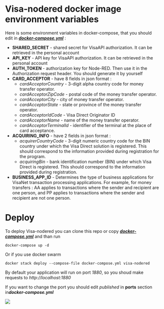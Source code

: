 # Visa-nodered docker image environment variables

Here is some environment variables in docker-compose, that you should edit in ***[docker-compose.yml](https://raw.githubusercontent.com/Chatbots-Studio/visa-nodered-public-deploy/main/docker-compose.yml)*** : 

- **SHARED_SECRET** - shared secret for VisaAPI authorization. It can be retrieved in the personal account
- **API_KEY** - API key for VisaAPI authorization. It can be retrieved in the personal account
- **AUTH_TOKEN** - authorization key for Node-RED. Then use it in the Authorization request header. You should generate it by yourself
- **CARD_ACCEPTOR** - have 8 fields in json format  : 
  * *cardAcceptorCountry* - 3-digit alpha country code for money transfer operator.
  * *сardAcceptorZipCode* - postal code of the money transfer operator.
  * *сardAcceptorCity* - city of money transfer operator.
  * *cardAcceptorState* - state or province of the money transfer operator.
  * *cardAcceptorIdCode* - Visa Direct Originator ID
  * *cardAcceptorName* - name of the money transfer operator.
  * *cardAcceptorTerminalId* - identifier of the terminal at the place of card acceptance.
- **ACQUIRING_INFO** - have 2 fields in json format  : 
  * *acquirerCountryCode* - 3-digit numeric country code for the BIN country under which the Visa Direct solution is registered. This should correspond to the information provided during registration for the program.
  * *acquiringBin* - bank identification number (BIN) under which Visa Direct is registered. This should correspond to the information provided during registration. 
- **BUSINESS_APP_ID** - Determines the type of business applications for VisaNet transaction processing applications. For example, for money transfers : AA applies to transactions where the sender and recipient are one person, and PP applies to transactions where the sender and recipient are not one person.

# Deploy

To deploy Visa-nodered you can clone this repo or copy ***[docker-compose.yml](https://raw.githubusercontent.com/Chatbots-Studio/visa-nodered-public-deploy/main/docker-compose.yml)*** and than run 

```
docker-compose up -d
```

Or if you use docker swarm
```
docker stack deploy --compose-file docker-compose.yml visa-nodered
```

By default your application will run on port *1880*, so you shoud make requests to *http://localhost:1880*

If you want to change the port you should edit *published* in **ports** section in***docker-compose.yml***

![](https://i.imgur.com/Yh6bzKX.png)
